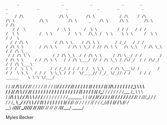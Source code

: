          _                   _            _             _       _             _             _            _             _        _          _              _        
        / /\                /\ \        /\ \           / /\    / /\         /\ \           /\ \         /\ \     _    /\ \     /\ \       /\ \           / /\      
       / /  \              /  \ \      /  \ \         / / /   / / /        /  \ \         /  \ \       /  \ \   /\_\ /  \ \    \ \ \     /  \ \         / /  \     
      / / /\ \            / /\ \ \    / /\ \ \       / /_/   / / /        / /\ \ \       / /\ \ \     / /\ \ \_/ / // /\ \ \   /\ \_\   / /\ \_\       / / /\ \__  
     / / /\ \ \          / / /\ \_\  / / /\ \ \     / /\ \__/ / /        / / /\ \ \     / / /\ \ \   / / /\ \___/ // / /\ \_\ / /\/_/  / / /\/_/      / / /\ \___\ 
    / / /  \ \ \        / / /_/ / / / / /  \ \_\   / /\ \___\/ /        / / /  \ \_\   / / /  \ \_\ / / /  \/____// /_/_ \/_// / /    / / / ______    \ \ \ \/___/ 
   / / /___/ /\ \      / / /__\/ / / / /    \/_/  / / /\/___/ /        / / /    \/_/  / / /   / / // / /    / / // /____/\  / / /    / / / /\_____\    \ \ \       
  / / /_____/ /\ \    / / /_____/ / / /          / / /   / / /        / / /          / / /   / / // / /    / / // /\____\/ / / /    / / /  \/____ /_    \ \ \      
 / /_________/\ \ \  / / /\ \ \  / / /________  / / /   / / /        / / /________  / / /___/ / // / /    / / // / /   ___/ / /__  / / /_____/ / //_/\__/ / /      
/ / /_       __\ \_\/ / /  \ \ \/ / /_________\/ / /   / / /        / / /_________\/ / /____\/ // / /    / / // / /   /\__\/_/___\/ / /______\/ / \ \/___/ /       
\_\___\     /____/_/\/_/    \_\/\/____________/\/_/    \/_/         \/____________/\/_________/ \/_/     \/_/ \/_/    \/_________/\/___________/   \_____\/        



Myles Becker                                                                                                                                                                    